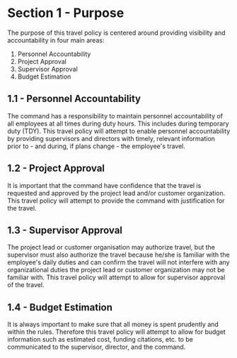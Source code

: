 # Section 1 - Purpose

The purpose of this travel policy is centered around providing visibility and accountability in four main areas:
  1. Personnel Accountability
  2. Project Approval
  3. Supervisor Approval
  4. Budget Estimation
  
## 1.1 - Personnel Accountability

The command has a responsibility to maintain personnel accountability of all employees at all times during duty hours. This includes during temporary duty (TDY). This travel policy will attempt to enable personnel accountability by providing supervisors and directors with timely, relevant information prior to - and during, if plans change - the employee's travel.

## 1.2 - Project Approval

It is important that the command have confidence that the travel is requested and approved by the project lead and/or customer organization. This travel policy will attempt to provide the command with justification for the travel.

## 1.3 - Supervisor Approval

The project lead or customer organisation may authorize travel, but the supervisor must also authorize the travel because he/she is familiar with the employee's daily duties and can confirm the travel will not interfere with any organizational duties the project lead or customer organization may not be familiar with. This travel policy will attempt to allow for supervisor approval of the travel.

## 1.4 - Budget Estimation

It is always important to make sure that all money is spent prudently and within the rules. Therefore this travel policy will attempt to allow for budget information such as estimated cost, funding citations, etc. to be communicated to the supervisor, director, and the command.

